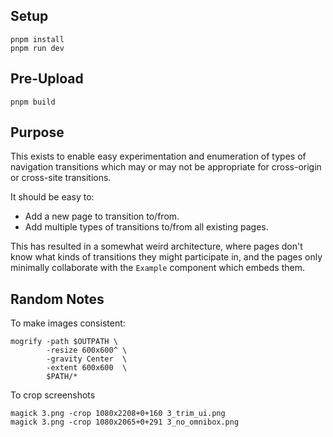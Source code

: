 ## Setup
```
pnpm install
pnpm run dev
```

## Pre-Upload
```
pnpm build
```

## Purpose
This exists to enable easy experimentation and enumeration of types of navigation transitions which may or may not be appropriate for cross-origin or cross-site transitions.

It should be easy to:
- Add a new page to transition to/from.
- Add multiple types of transitions to/from all existing pages.

This has resulted in a somewhat weird architecture, where pages don't know what kinds of transitions they might participate in, and the pages only minimally collaborate with the `Example` component which embeds them.

## Random Notes

To make images consistent:
```
mogrify -path $OUTPATH \
        -resize 600x600^ \
        -gravity Center  \
        -extent 600x600  \
        $PATH/*
```

To crop screenshots
```
magick 3.png -crop 1080x2208+0+160 3_trim_ui.png
magick 3.png -crop 1080x2065+0+291 3_no_omnibox.png
```